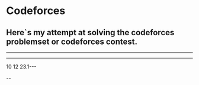 
# Codeforces


Here`s my attempt at solving the codeforces problemset or codeforces  contest.
-
---
-----
10 12 23.1---


--
